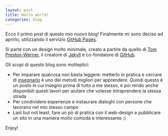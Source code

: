 ```yaml
---
layout: post
title: Hello world!
categories: blog
---
```


Ecco il primo post di questo mio nuovo blog! Finalmente mi sono deciso
ad aprirlo, utilizzando il servizio [GitHub Pages](https://pages.github.com/).

Si parte con un design molto minimale, creato a partire da quello di
   [Tom Preston-Werner](https://github.com/mojombo/), il creatore di
   [Jekyll](https://github.com/mojombo/jekyll) e co-fondatore di
   [GitHub](https://github.com).

Gli scopi di questo blog sono molteplici:

 - Per imparare qualcosa non basta leggere: metterlo in pratica e
   cercare di
   [insegnarlo](https://www.markhneedham.com/blog/2009/04/21/learning-through-teaching/)
   è uno dei metodi migliori per apprendere. Quindi questo è un posto
   in cui insegno prima di tutto a me stesso, e poi rendo anche
   disponibili questi lavori per aiutare che volesse intraprendere la
   stessa strada 
 - Per condividere esperienze e instaurare dialoghi
   con persone che lavorano nel mio stesso campo   
 - Last but not least, fare un pò di pratica con il web-design e
   pubblicare un sito in una maniera molto comoda e interessante :)

Enjoy!
